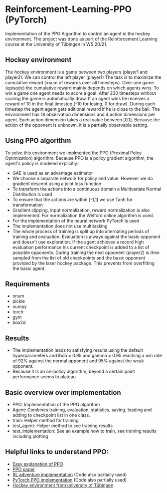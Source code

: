 # Reinforcement-Learning-PPO (PyTorch)
Implementation of the PPO Algorithm  to control an agent in the hockey environment. 
The project was done as part of the Reinforcement Learning course at the University of Tübingen in WS 20/21. 

## Hockey environment
The hockey environment is a game between two players (player1 and player2). We can control the left player (player1) 
The task is to maximize the cumulative reward (=sum of  rewards over all timesteps). 
Over one game (episode) the cumulative reward mainly depends on which agents wins. 
To win a game one agent needs to score a goal. After 230 timesteps without scoring the game is automatically draw. 
If an agent wins he receives a reward of 10 in the final timestep (-10 for losing, 0 for draw). 
During each timestep the agent agent gets aditional reward if he is close to the ball. 
The environment has 18 observation dimensions and 4 action dimensions per agent. 
Each action dimension takes a real value between [0,1].
Because the action of the opponent is unknown, it is a partially observable setting. 

## Using PPO algorithm
To solve this environment we implmented the PPO (Proximal Polcy Optimization) algorithm. 
Because PPO is a policy gradient algorithm, the agent's policy is modeled explicitly: 
* GAE is used as an advantage estimator
* We choose a separate network for policy and value. However we do gradient descent using a joint loss function
* To transform the actions into a continuous domain a Multivariate Normal Distribution is used
* To ensure that the actions are within [-1,1] we use Tanh for transformation
* Gradient clipping, input normalization, reward normalization is also implemented. For normalization the Welford online algorithm is used. 
* For the implementation of the neural network PyTorch is used
* The implementation does not use multitasking
* The whole process of training is split up into alternating periods of training and evaluation. Evaluation is always against the basic opponent and doesn't use exploration. If the agent achieves a record high evaluation performance his current checkpoint is added to a list of possible opponents. During training the next opponent (player2) is then sampled from the list of old checkpoints and the basic opponent provided by the laser hockey package. This prevents from overfitting the basic agent. 

## Requirements
* nnum
* pickle
* numpy
* torch
* gym
* box2d

## Results
* The implementation leads to satisfying results using the default hyperparameters and lbda = 0.95 and gamma = 0.95 reaching a win rate of 92% against the normal opponent and 95% against the weak opponent. 
* Because it is an on-policy algorithm, beyond a certain point performance seems to plateau

## Basic overview over implementation
* PPO: Implementation of the PPO algorithm
* Agent: Combines training, evaluation, statistics, saving, loading and adding to checkpoint list in one class.
* train: Helper method for training
* test_agent: Helper method to see training results
* test_implementation: See an example how to train, see training results including plotting 

## Helpful links to understand PPO: 
* [Easy explanation of PPO](https://www.youtube.com/watch?v=5P7I-xPq8u8&t=1046s)
* [PPO paper](https://arxiv.org/abs/1707.06347)
* [RL adventure implementation](https://github.com/higgsfield/RL-Adventure-2) (Code also partially used)
* [PyTorch PPO implementation](https://github.com/nikhilbarhate99/PPO-PyTorch) (Code also partially used)
* [Hockey environment from university of Tübingen](https://github.com/martius-lab/laser-hockey-env)
